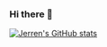 ### Hi there 👋

<!--
**Trifall/Trifall** is a ✨ _special_ ✨ repository because its `README.md` (this file) appears on your GitHub profile.

Here are some ideas to get you started:

- 🔭 I’m currently working on ...
- 🌱 I’m currently learning ...
- 👯 I’m looking to collaborate on ...
- 🤔 I’m looking for help with ...
- 💬 Ask me about ...
- 📫 How to reach me: ...
- 😄 Pronouns: ...
- ⚡ Fun fact: ...
-->

[![Jerren's GitHub stats](https://github-readme-stats.vercel.app/api?username=Trifall)](https://github.com/anuraghazra/github-readme-stats)
